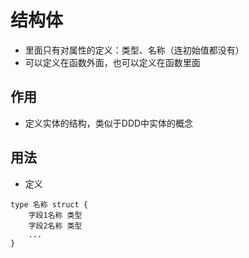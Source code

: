 # 结构体
* 里面只有对属性的定义：类型、名称（连初始值都没有）
* 可以定义在函数外面，也可以定义在函数里面

## 作用
* 定义实体的结构，类似于DDD中实体的概念

## 用法

* 定义
```text
type 名称 struct {
    字段1名称 类型
    字段2名称 类型
    ...
}
```
